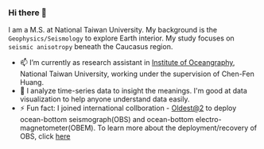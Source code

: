 ### Hi there 👋

I am a M.S. at National Taiwan University. My background is the `Geophysics/Seismology` to explore Earth interior. My study focuses on `seismic anisotropy` beneath the Caucasus region. 
- 📫 I’m currently as research assistant in [Institute of Oceangraphy](http://www.oc.ntu.edu.tw/), National Taiwan University, working under the supervision of Chen-Fen Huang.
- 🔭 I  analyze time-series data to insight the meanings. I'm good at data visualization to help anyone understand data easily. 
- ⚡ Fun fact: I joined international collboration - [Oldest@2](http://eri-ndc.eri.u-tokyo.ac.jp/PacificArray/Oldest-2/) to deploy ocean-bottom seismograph(OBS) and ocean-bottom electro-magnetometer(OBEM). To learn more about the deployment/recovery of OBS, click [here](https://www.youtube.com/watch?v=yN_EWkIdX0k) 


<!--
**JingHuiTong/JingHuiTong** is a ✨ _special_ ✨ repository because its `README.md` (this file) appears on your GitHub profile.

Here are some ideas to get you started:

- 🔭 I’m currently working on ...
- 🌱 I’m currently learning ...
- 👯 I’m looking to collaborate on ...
- 🤔 I’m looking for help with ...
- 💬 Ask me about ...
- 📫 How to reach me: ...
- 😄 Pronouns: ...

-->
